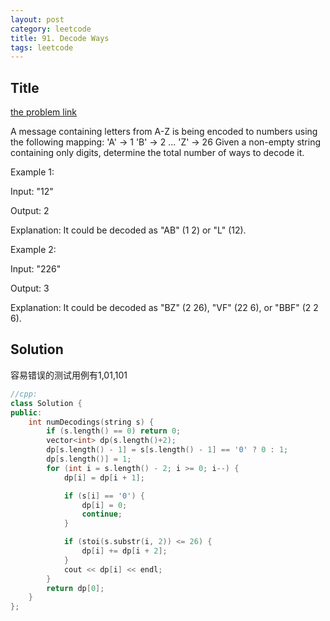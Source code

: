 ```yaml
---
layout: post
category: leetcode
title: 91. Decode Ways
tags: leetcode
---
```

## Title
[the problem link](https://leetcode.com/problems/decode-ways/description/)

A message containing letters from A-Z is being encoded to numbers using the following mapping:
	'A' -> 1
	'B' -> 2
	...
	'Z' -> 26
Given a non-empty string containing only digits, determine the total number of ways to decode it.

Example 1:

Input: "12"

Output: 2

Explanation: It could be decoded as "AB" (1 2) or "L" (12).

Example 2:

Input: "226"

Output: 3

Explanation: It could be decoded as "BZ" (2 26), "VF" (22 6), or "BBF" (2 2 6).

## Solution
容易错误的测试用例有1,01,101

```c++
//cpp:
class Solution {
public:
	int numDecodings(string s) {
		if (s.length() == 0) return 0;
		vector<int> dp(s.length()+2);
		dp[s.length() - 1] = s[s.length() - 1] == '0' ? 0 : 1;
		dp[s.length()] = 1;
		for (int i = s.length() - 2; i >= 0; i--) {
			dp[i] = dp[i + 1];

			if (s[i] == '0') {
				dp[i] = 0;
				continue;
			}

			if (stoi(s.substr(i, 2)) <= 26) {
				dp[i] += dp[i + 2];
			}
			cout << dp[i] << endl;
		}
		return dp[0];
	}
};
```
